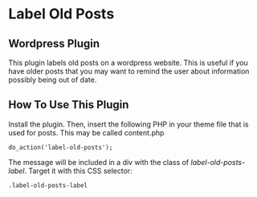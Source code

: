 # Label Old Posts
## Wordpress Plugin

This plugin labels old posts on a wordpress website.  This is useful if you have older posts that you may want to remind the user about information possibly being out of date.

## How To Use This Plugin

Install the plugin.  Then, insert the following PHP in your theme file that is used for posts. This may be called content.php

~~~~
do_action('label-old-posts');
~~~~

The message will be included in a div with the class of *label-old-posts-label*. Target it with this CSS selector:

~~~~
.label-old-posts-label
~~~~
